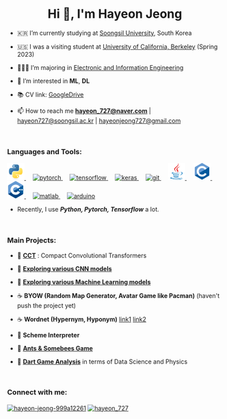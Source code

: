 <h1 align="center">Hi 👋, I'm Hayeon Jeong</h1>

- 🇰🇷 I’m currently studying at [Soongsil University](http://infocom.ssu.ac.kr/kor/main/), South Korea

- 🇺🇸 I was a visiting student at [University of California, Berkeley](https://bisp.berkeley.edu/) (Spring 2023)

- 👩🏻‍💻 I’m majoring in [Electronic and Information Engineering](http://infocom.ssu.ac.kr/kor/undergraduate/0203.php)

- 🌱 I’m interested in **ML**, **DL**

- 📚 CV link: [GoogleDrive](https://drive.google.com/file/d/1XIkuNsKmUpuxmyJ3SY_JZOQnC81t7oW1/view?usp=sharing)

- 📫 How to reach me **hayeon_727@naver.com** | hayeon727@soongsil.ac.kr | hayeonjeong727@gmail.com

<br>

<h3 align="left">Languages and Tools:</h3>
<p align="left"> 
  <a href="https://www.python.org" target="_blank" rel="noreferrer"> 
    <img src="https://raw.githubusercontent.com/devicons/devicon/master/icons/python/python-original.svg" alt="python" width="40" height="40"/> 
  </a>&nbsp;&nbsp;&nbsp;
  <a href="https://pytorch.org/" target="_blank" rel="noreferrer"> 
    <img src="https://www.vectorlogo.zone/logos/pytorch/pytorch-icon.svg" alt="pytorch" width="40" height="40"/> 
  </a>&nbsp;&nbsp;&nbsp;
  <a href="https://www.tensorflow.org/" target="_blank" rel="noreferrer"> 
    <img src="https://www.vectorlogo.zone/logos/tensorflow/tensorflow-icon.svg" alt="tensorflow" width="40" height="40"/> 
  </a>&nbsp;&nbsp;&nbsp;
  <a href="https://keras.io/" target="_blank" rel="noreferrer"> 
    <img src="https://upload.wikimedia.org/wikipedia/commons/a/ae/Keras_logo.svg" alt="keras" width="40" height="40"/> 
  </a>&nbsp;&nbsp;&nbsp;
  <a href="https://git-scm.com/" target="_blank" rel="noreferrer"> 
    <img src="https://www.vectorlogo.zone/logos/git-scm/git-scm-icon.svg" alt="git" width="40" height="40"/> 
  </a>&nbsp;&nbsp;&nbsp;
  <a href="https://www.java.com" target="_blank" rel="noreferrer"> 
    <img src="https://raw.githubusercontent.com/devicons/devicon/master/icons/java/java-original.svg" alt="java" width="40" height="40"/> 
  </a>&nbsp;&nbsp;&nbsp;
  <a href="https://www.cprogramming.com/" target="_blank" rel="noreferrer"> 
    <img src="https://raw.githubusercontent.com/devicons/devicon/master/icons/c/c-original.svg" alt="c" width="40" height="40"/> 
  </a>&nbsp;&nbsp;&nbsp;
  <a href="https://www.w3schools.com/cpp/" target="_blank" rel="noreferrer"> 
    <img src="https://raw.githubusercontent.com/devicons/devicon/master/icons/cplusplus/cplusplus-original.svg" alt="cplusplus" width="40" height="40"/> 
  </a>&nbsp;&nbsp;&nbsp;
  <a href="https://www.mathworks.com/" target="_blank" rel="noreferrer"> 
    <img src="https://upload.wikimedia.org/wikipedia/commons/2/21/Matlab_Logo.png" alt="matlab" width="40" height="40"/> 
  </a>&nbsp;&nbsp;&nbsp;
  <a href="https://www.arduino.cc/" target="_blank" rel="noreferrer"> 
    <img src="https://cdn.worldvectorlogo.com/logos/arduino-1.svg" alt="arduino" width="40" height="40"/>
  </a> 
</p>

- Recently, I use ***Python, Pytorch, Tensorflow*** a lot.

<br>

<h3 align="left">Main Projects:</h3>

- 🧠 **[CCT](https://github.com/HayeonJeong/CCT)** : Compact Convolutional Transformers

- 🧠 **[Exploring various CNN models](https://github.com/HayeonJeong/ann)**

- 🧠 **[Exploring various Machine Learning models](https://github.com/HayeonJeong/ML_2023fall)**

- ☕️ **BYOW (Random Map Generator, Avatar Game like Pacman)** (haven't push the project yet)

- ☕️ **Wordnet (Hypernym, Hyponym)** [link1](https://github.com/HayeonJeong/cs61b/tree/main/proj/proj1a) [link2](https://github.com/HayeonJeong/cs61b/tree/main/proj/proj1b)

- 🐍 **Scheme Interpreter**

- 🐍 **[Ants & Somebees Game](https://github.com/HayeonJeong/cs61a/tree/main/projects/ants)**

- 🐍 **[Dart Game Analysis](https://github.com/HayeonJeong/physics77/tree/main/CapstoneProject/Final_ver)** in terms of Data Science and Physics

<br>

<h3 align="left">Connect with me:</h3>
<p align="left">
<a href="https://linkedin.com/in/hayeon-jeong-999a12261" target="blank"><img align="center" src="https://raw.githubusercontent.com/rahuldkjain/github-profile-readme-generator/master/src/images/icons/Social/linked-in-alt.svg" alt="hayeon-jeong-999a12261" height="30" width="40" /></a>
<a href="https://instagram.com/hayeon_727" target="blank"><img align="center" src="https://raw.githubusercontent.com/rahuldkjain/github-profile-readme-generator/master/src/images/icons/Social/instagram.svg" alt="hayeon_727" height="30" width="40" /></a>
</p>
